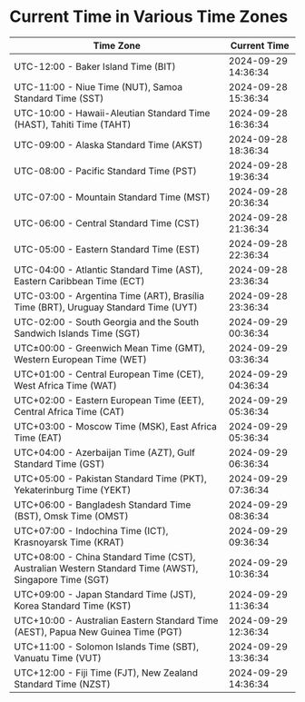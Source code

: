 # Current Time in Various Time Zones

| Time Zone | Current Time |
|-----------|--------------|
| UTC-12:00 - Baker Island Time (BIT) | 2024-09-29 14:36:34 |
| UTC-11:00 - Niue Time (NUT), Samoa Standard Time (SST) | 2024-09-28 15:36:34 |
| UTC-10:00 - Hawaii-Aleutian Standard Time (HAST), Tahiti Time (TAHT) | 2024-09-28 16:36:34 |
| UTC-09:00 - Alaska Standard Time (AKST) | 2024-09-28 18:36:34 |
| UTC-08:00 - Pacific Standard Time (PST) | 2024-09-28 19:36:34 |
| UTC-07:00 - Mountain Standard Time (MST) | 2024-09-28 20:36:34 |
| UTC-06:00 - Central Standard Time (CST) | 2024-09-28 21:36:34 |
| UTC-05:00 - Eastern Standard Time (EST) | 2024-09-28 22:36:34 |
| UTC-04:00 - Atlantic Standard Time (AST), Eastern Caribbean Time (ECT) | 2024-09-28 23:36:34 |
| UTC-03:00 - Argentina Time (ART), Brasília Time (BRT), Uruguay Standard Time (UYT) | 2024-09-28 23:36:34 |
| UTC-02:00 - South Georgia and the South Sandwich Islands Time (SGT) | 2024-09-29 00:36:34 |
| UTC±00:00 - Greenwich Mean Time (GMT), Western European Time (WET) | 2024-09-29 03:36:34 |
| UTC+01:00 - Central European Time (CET), West Africa Time (WAT) | 2024-09-29 04:36:34 |
| UTC+02:00 - Eastern European Time (EET), Central Africa Time (CAT) | 2024-09-29 05:36:34 |
| UTC+03:00 - Moscow Time (MSK), East Africa Time (EAT) | 2024-09-29 05:36:34 |
| UTC+04:00 - Azerbaijan Time (AZT), Gulf Standard Time (GST) | 2024-09-29 06:36:34 |
| UTC+05:00 - Pakistan Standard Time (PKT), Yekaterinburg Time (YEKT) | 2024-09-29 07:36:34 |
| UTC+06:00 - Bangladesh Standard Time (BST), Omsk Time (OMST) | 2024-09-29 08:36:34 |
| UTC+07:00 - Indochina Time (ICT), Krasnoyarsk Time (KRAT) | 2024-09-29 09:36:34 |
| UTC+08:00 - China Standard Time (CST), Australian Western Standard Time (AWST), Singapore Time (SGT) | 2024-09-29 10:36:34 |
| UTC+09:00 - Japan Standard Time (JST), Korea Standard Time (KST) | 2024-09-29 11:36:34 |
| UTC+10:00 - Australian Eastern Standard Time (AEST), Papua New Guinea Time (PGT) | 2024-09-29 12:36:34 |
| UTC+11:00 - Solomon Islands Time (SBT), Vanuatu Time (VUT) | 2024-09-29 13:36:34 |
| UTC+12:00 - Fiji Time (FJT), New Zealand Standard Time (NZST) | 2024-09-29 14:36:34 |

